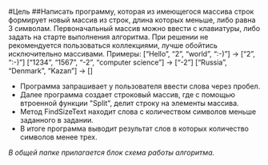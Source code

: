 #Цель
##Написать программу, которая из имеющегося массива строк формирует новый массив
из строк, длина которых меньше, либо равна 3 символам. Первоначальный массив можно ввести с клавиатуры,
либо задать на старте выполнения алгоритма. При решении не рекомендуется пользоваться 
коллекциями, лучше обойтись исключительно массивами.
Примеры:
[“Hello”, “2”, “world”, “:-)”] → [“2”, “:-)”]
[“1234”, “1567”, “-2”, “computer science”] → [“-2”]
[“Russia”, “Denmark”, “Kazan”] → []

* Программа запрашивает у пользователя ввести слова через пробел.
* Далее программа создает строковый массив, где с помощью втроенной функции "Split", делит строку на элементы массива.
* Метод FindSizeText находит слова с количеством символов меньше заданного в задании.
* В итоге программа выводит результат слов в которых количество символов менее трех.

*В общей папке прилагается блок схема работы алгоритма.* 